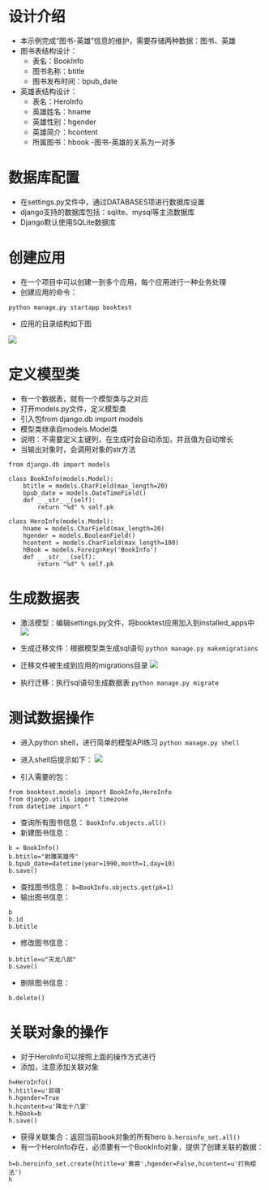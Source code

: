 # 设计介绍

- 本示例完成“图书-英雄”信息的维护，需要存储两种数据：图书、英雄
- 图书表结构设计：
  - 表名：BookInfo
  - 图书名称：btitle
  - 图书发布时间：bpub_date
- 英雄表结构设计：
  - 表名：HeroInfo
  - 英雄姓名：hname
  - 英雄性别：hgender
  - 英雄简介：hcontent
  - 所属图书：hbook
-图书-英雄的关系为一对多

# 数据库配置

- 在settings.py文件中，通过DATABASES项进行数据库设置
- django支持的数据库包括：sqlite、mysql等主流数据库
- Django默认使用SQLite数据库

# 创建应用

- 在一个项目中可以创建一到多个应用，每个应用进行一种业务处理
- 创建应用的命令：

`python manage.py startapp booktest`
- 应用的目录结构如下图

![](/assets/app.png)

# 定义模型类

- 有一个数据表，就有一个模型类与之对应
- 打开models.py文件，定义模型类
- 引入包from django.db import models
- 模型类继承自models.Model类
- 说明：不需要定义主键列，在生成时会自动添加，并且值为自动增长
- 当输出对象时，会调用对象的str方法

```
from django.db import models

class BookInfo(models.Model):
    btitle = models.CharField(max_length=20)
    bpub_date = models.DateTimeField()
    def _ _str_ _(self):
        return "%d" % self.pk

class HeroInfo(models.Model):
    hname = models.CharField(max_length=20)
    hgender = models.BooleanField()
    hcontent = models.CharField(max_length=100)
    hBook = models.ForeignKey('BookInfo')
    def _ _str_ _(self):
        return "%d" % self.pk
```

# 生成数据表

 - 激活模型：编辑settings.py文件，将booktest应用加入到installed_apps中
 ![](/assets/applist.png)

- 生成迁移文件：根据模型类生成sql语句
`python manage.py makemigrations`
- 迁移文件被生成到应用的migrations目录
![](/assets/migrate.png)

- 执行迁移：执行sql语句生成数据表
`python manage.py migrate`

# 测试数据操作

- 进入python shell，进行简单的模型API练习
`python manage.py shell`
- 进入shell后提示如下：
![](/assets/shell.png)

- 引入需要的包：
```
from booktest.models import BookInfo,HeroInfo
from django.utils import timezone
from datetime import *
```
- 查询所有图书信息：
`BookInfo.objects.all()`
- 新建图书信息：

```
b = BookInfo()
b.btitle="射雕英雄传"
b.bpub_date=datetime(year=1990,month=1,day=10)
b.save()
```

- 查找图书信息：
`b=BookInfo.objects.get(pk=1)`
- 输出图书信息：
```
b
b.id
b.btitle
```
- 修改图书信息：
```
b.btitle=u"天龙八部"
b.save()
```
- 删除图书信息：

`b.delete() `

# 关联对象的操作

- 对于HeroInfo可以按照上面的操作方式进行
- 添加，注意添加关联对象
```
h=HeroInfo()
h.htitle=u'郭靖'
h.hgender=True
h.hcontent=u'降龙十八掌'
h.hBook=b
h.save()
```
- 获得关联集合：返回当前book对象的所有hero
`b.heroinfo_set.all()`
- 有一个HeroInfo存在，必须要有一个BookInfo对象，提供了创建关联的数据：
```
h=b.heroinfo_set.create(htitle=u'黄蓉',hgender=False,hcontent=u'打狗棍法')
h
```